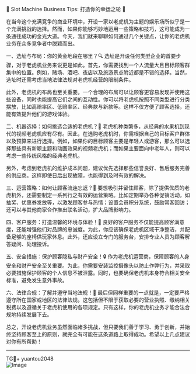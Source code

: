 🎉 Slot Machine Business Tips: 打造你的幸运之轮 🎉

在当今这个充满竞争的商业环境中，开设一家以老虎机为主题的娱乐场所似乎是一个充满挑战的选择。然而，如果你能够巧妙地运用一些策略和技巧，这可能成为一条通往成功的金光大道。今天，我们就来聊聊如何通过几个关键点，让你的老虎机业务在众多竞争者中脱颖而出。

一、选址与布局：你的黄金地段在哪里？🔍
选址是开设任何类型企业的首要步骤，对于老虎机业务来说更是如此。首先，你需要找到一个人流量大且目标顾客群集中的位置。例如，赌场、酒吧、夜店以及旅游景点附近都是不错的选择。当然，选址时还需考虑当地法律法规对老虎机经营的限制条件。

此外，老虎机的布局也至关重要。一个合理的布局可以让顾客更容易发现并使用这些设备，同时也能提高它们之间的互动性。你可以将老虎机按照不同类型进行分类摆放，比如高赔率区、低赔率区、经典款与新款等。这样不仅方便了顾客选择，还能有效提升他们的游戏体验。

二、机器选择：如何挑选合适的老虎机？🎰
老虎机种类繁多，从经典的水果机到现代的视频老虎机应有尽有。因此，在选购老虎机时，你需根据自己的目标客户群体以及预算来进行选择。例如，如果你的目标顾客主要是年轻人或游客，那么可以选择那些具有新颖主题和动画效果的视频老虎机；而如果主要面向中老年人，则可以考虑一些传统风格的经典老虎机。

另外，考虑到老虎机的维护成本问题，建议优先选择那些信誉良好、售后服务完善的供应商。这样即使日后出现故障，也能得到及时有效的解决。

三、运营策略：如何让顾客流连忘返？🌟
要想吸引并留住顾客，除了提供优质的老虎机外，还需要制定一系列行之有效的运营策略。比如定期举办各种促销活动，如抽奖、优惠券发放等，以激发顾客参与热情；设置会员积分系统，鼓励常客回访；还可以与其他商家合作推出联名活动，扩大品牌影响力。

四、客户服务：打造温馨的环境与体验！🤗
良好的客户服务不仅能提高顾客满意度，还能增强他们对品牌的忠诚度。为此，你应该确保老虎机区域干净整洁，并配备足够的座椅供玩家休息。此外，还应设立专门的服务台，安排专业人员为顾客解答疑问、处理投诉。

五、安全措施：保护顾客隐私与财产安全！🔒
作为老虎机运营商，保障顾客的人身安全和财产安全至关重要。为此，你需要安装监控摄像头以防止作弊行为，并采取必要措施保护顾客的个人信息不被泄露。同时，也要确保老虎机本身符合相关安全标准，避免发生意外事故。

六、法律合规：了解并遵守当地法规！📜
最后但同样重要的一点就是，一定要严格遵守所在国家或地区的法律法规。这包括但不限于获取必要的营业执照、缴纳相关税费以及遵循关于老虎机使用的各项规定。只有这样，你的老虎机业务才能合法合规地持续发展下去。

总之，开设老虎机业务虽然面临诸多挑战，但只要我们善于学习、勇于创新，并始终坚持顾客至上的原则，就完全有可能在这条道路上取得成功。希望以上几点建议对你有所帮助！

---

TG💪+ yuantou2048  
![Image](https://github.com/user-attachments/assets/cf57a8bb-a08e-43c1-ad82-039f33c64200)